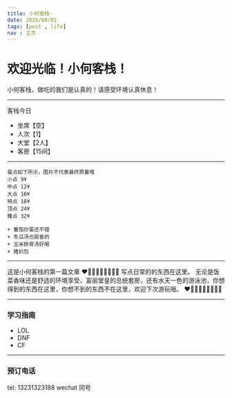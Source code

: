 ```yaml
---
title: 小何客栈-
date: 2020/08/01 
tags: [post , life]
nav : 主页
---
```

# 欢迎光临！小何客栈！
小何客栈，做吃的我们是认真的！请感受环境认真休息！

---

客栈今日
- 坐席【空】 
- 人次【1】 
- 大堂【2人】 
- 客房【15间】

---

    餐点如下所示，图片不代表最终质量哦
    小点 9¥
    中点 12¥
    大点 16¥
    特点 18¥
    顶点 24¥
    臻点 32¥

    + 番茄炒蛋还不错
    + 冬瓜汤也挺香的
    + 玉米排骨汤好喝
    + 猪扒包

---

这是小何客栈的第一篇文章
❤🧡💛💚💙💜🤎🖤🤍
写点日常的的东西在这里。
无论是饭菜香味还是舒适的环境享受，富丽堂皇的总统套房，还有水天一色的游泳池，你想得到的东西在这里，你想不到的东西不在这里，欢迎下次游玩哦。
❤🧡💛💚💙💜🤎🖤🤍

---
### 学习指南
- LOL
- DNF
- CF

---
### 预订电话
tel: 13231323188
wechat 同号
